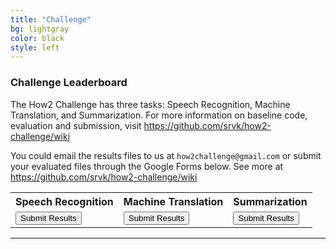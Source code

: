 ```yaml
---
title: "Challenge"
bg: lightgray
color: black
style: left
---
```


### Challenge Leaderboard

The How2 Challenge has three tasks: Speech Recognition, Machine Translation, and Summarization. For more information on baseline code, evaluation and submission, visit https://github.com/srvk/how2-challenge/wiki

You could email the results files to us at `how2challenge@gmail.com` or submit your evaluated files through the Google Forms below. See more at https://github.com/srvk/how2-challenge/wiki


<table>
  <tr>
    <th>Speech Recognition</th>
    <th>Machine Translation</th>
    <th>Summarization</th>
  </tr>
  <tr>
    <td><button type="button" onclick="alert('Hello world!')">Submit Results</button></td>
    <td><button type="button" onclick="alert('Hello world!')">Submit Results</button></td>
    <td><button type="button" onclick="alert('Hello world!')">Submit Results</button></td>
  </tr>
</table>

* * *
